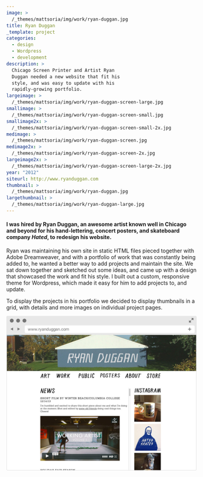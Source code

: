 ```yaml
---
image: >
  /_themes/mattsoria/img/work/ryan-duggan.jpg
title: Ryan Duggan
_template: project
categories:
  - design
  - Wordpress
  - development
description: >
  Chicago Screen Printer and Artist Ryan
  Duggan needed a new website that fit his
  style, and was easy to update with his
  rapidly-growing portfolio.
largeimage: >
  /_themes/mattsoria/img/work/ryan-duggan-screen-large.jpg
smallimage: >
  /_themes/mattsoria/img/work/ryan-duggan-screen-small.jpg
smallimage2x: >
  /_themes/mattsoria/img/work/ryan-duggan-screen-small-2x.jpg
medimage: >
  /_themes/mattsoria/img/work/ryan-duggan-screen.jpg
medimage2x: >
  /_themes/mattsoria/img/work/ryan-duggan-screen-2x.jpg
largeimage2x: >
  /_themes/mattsoria/img/work/ryan-duggan-screen-large-2x.jpg
year: "2012"
siteurl: http://www.ryanduggan.com
thumbnail: >
  /_themes/mattsoria/img/work/ryan-duggan.jpg
largethumbnail: >
  /_themes/mattsoria/img/work/ryan-duggan-large.jpg
---
```

<h4>I was hired by Ryan Duggan, an awesome artist known well in Chicago and beyond for his hand-lettering, concert posters, and skateboard company <em>Hated</em>, to redesign his website.</h4>
<p>
	       Ryan was maintaining his own site in static HTML files pieced together with Adobe Dreamweaver, and with a portfolio of work that was constantly being added to, he wanted a better way to add projects and maintain the site. We sat down together and sketched out some ideas, and came up with a design that showcased the work and fit his style. I built out a custom, responsive theme for Wordpress, which made it easy for him to add projects to, and update.
</p>
<p>
	To display the projects in his portfolio we decided to display thumbnails in a grid, with details and more images on individual project pages.
</p>
<p>
	 <img src="_themes/mattsoria/img/work/ryan_duggan_screen-large.jpg">
</p>